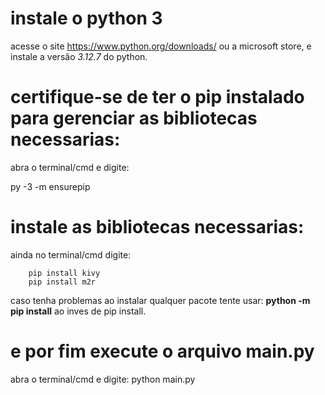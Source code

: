 # instale o python 3

acesse o site https://www.python.org/downloads/ ou a microsoft store, e instale a versão
*3.12.7* do python.

# certifique-se de ter o pip instalado para gerenciar as bibliotecas necessarias:

abra o terminal/cmd e digite:

py -3 -m ensurepip

# instale as bibliotecas necessarias:

ainda no terminal/cmd digite:
```
    pip install kivy
    pip install m2r
```

caso tenha problemas ao instalar qualquer pacote tente usar:
    **python -m pip install** ao inves de pip install.

# e por fim execute o arquivo main.py

abra o terminal/cmd e digite:
    python main.py